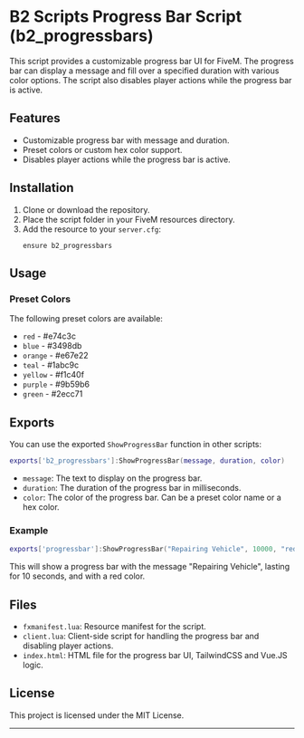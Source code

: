 # B2 Scripts Progress Bar Script (b2_progressbars)

This script provides a customizable progress bar UI for FiveM. The progress bar can display a message and fill over a specified duration with various color options. The script also disables player actions while the progress bar is active.

## Features
- Customizable progress bar with message and duration.
- Preset colors or custom hex color support.
- Disables player actions while the progress bar is active.

## Installation

1. Clone or download the repository.
2. Place the script folder in your FiveM resources directory.
3. Add the resource to your `server.cfg`:
   ```
   ensure b2_progressbars
   ```

## Usage

### Preset Colors

The following preset colors are available:

- `red` - #e74c3c
- `blue` - #3498db
- `orange` - #e67e22
- `teal` - #1abc9c
- `yellow` - #f1c40f
- `purple` - #9b59b6
- `green` - #2ecc71


## Exports

You can use the exported `ShowProgressBar` function in other scripts:

```lua
exports['b2_progressbars']:ShowProgressBar(message, duration, color)
```

- `message`: The text to display on the progress bar.
- `duration`: The duration of the progress bar in milliseconds.
- `color`: The color of the progress bar. Can be a preset color name or a hex color.

### Example

```lua
exports['progressbar']:ShowProgressBar("Repairing Vehicle", 10000, "red")
```

This will show a progress bar with the message "Repairing Vehicle", lasting for 10 seconds, and with a red color.

## Files

- `fxmanifest.lua`: Resource manifest for the script.
- `client.lua`: Client-side script for handling the progress bar and disabling player actions.
- `index.html`: HTML file for the progress bar UI, TailwindCSS and Vue.JS logic.

## License

This project is licensed under the MIT License.

---
